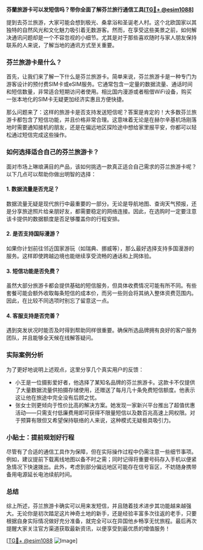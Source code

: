 **芬蘭旅游卡可以发短信吗？带你全面了解芬兰旅行通信工具[[TG💪+ @esim1088](https://t.me/s/esim1088)]**

提到去芬兰旅游，大家可能会想到极光、桑拿浴和圣诞老人村。这个北欧国家以其独特的自然风光和文化魅力吸引着无数游客。然而，在享受这些美景之前，如何解决通讯问题却是一个不容忽视的小细节。尤其是对于那些喜欢随时与家人朋友保持联系的人来说，了解当地的通讯方式至关重要。

### 芬兰旅游卡是什么？

首先，让我们来了解一下什么是芬兰旅游卡。简单来说，芬兰旅游卡是一种专门为游客设计的预付费SIM卡或eSIM服务。它通常包含一定量的数据流量、通话时间和短信数量，非常适合短期访问者使用。相比国内漫游或者租借WiFi设备，购买一张本地化的SIM卡无疑更加经济实惠且方便快捷。

那么问题来了：这样的旅游卡是否支持发送短信呢？答案是肯定的！大多数芬兰旅游卡都包含了短信功能，并且价格非常合理。这意味着无论是在赫尔辛基机场刚落地时需要通知接机的朋友，还是在偏远地区探险途中想给家里报平安，你都可以轻松通过短信完成这些操作。

### 如何选择适合自己的芬兰旅游卡？

面对市场上琳琅满目的产品，该如何挑选一款真正适合自己需求的芬兰旅游卡呢？以下几点可以帮助你做出明智的选择：

#### 1. 数据流量是否充足？
数据流量无疑是现代旅行中最重要的一部分。无论是导航地图、查询天气预报，还是分享旅途照片给亲朋好友，都需要稳定的网络连接。因此，在选购时一定要注意该卡提供的数据额度是否足够覆盖你的行程安排。

#### 2. 是否支持国际漫游？
如果你计划前往邻近国家游玩（如瑞典、挪威等），那么最好选择支持多国漫游的服务。这样即使跨越边境也能继续享受流畅的通话和上网体验。

#### 3. 短信功能是否免费？
虽然大部分旅游卡都会提供基础的短信服务，但具体收费情况可能有所不同。有些套餐可能会额外收取每条短信的成本价，而另一些则会将其纳入整体资费范围内。因此，在比较不同选项时别忘了留意这一点。

#### 4. 客服支持是否完善？
遇到突发状况时能否及时得到帮助同样很重要。确保所选品牌拥有良好的客户服务团队，并且能够全天候在线解答疑问。

### 实际案例分析

为了更好地说明上述观点，这里分享几个真实用户的反馈：
- 小王是一位摄影爱好者，他选择了某知名品牌的芬兰旅游卡。这款卡不仅提供了大量数据流量供拍摄存储使用，还赠送了每月几十条免费短信额度。他表示这让他在旅途中完全没有后顾之忧。
- 张女士则更倾向于性价比高的解决方案。她发现一家新兴平台推出了超值优惠活动——只需支付低廉费用即可获得不限量短信以及数百兆高速上网权限。对于预算有限但又希望保持联络的人来说，这种模式无疑极具吸引力。

### 小贴士：提前规划好行程

尽管有了合适的通信工具作为保障，但在实际操作过程中仍需注意一些细节事项。例如，建议提前下载离线地图以备不时之需；同时记得将重要号码存入手机以便紧急情况下快速拨出。此外，考虑到部分偏远地区可能存在信号盲区，不妨随身携带备用电源延长电池续航时间。

### 总结

综上所述，芬兰旅游卡确实可以用来发短信，并且随着技术进步其功能越来越强大。无论你是初次踏足这片神奇土地的新手，还是经验丰富多次往返的老手，只要根据自身实际情况做好充分准备，就完全可以在异国他乡畅享无忧旅程。最后再次提醒大家关注官方渠道获取最新资讯，以便享受到最优质的增值服务！

[[TG💪+ @esim1088](https://t.me/s/esim1088) ![Image](https://i.postimg.cc/4NQfJmqS/Snipaste-2025-05-13-00-14-12.png)]
